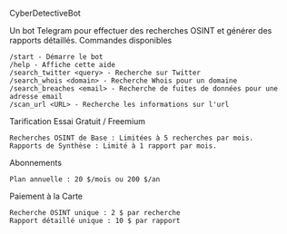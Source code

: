 CyberDetectiveBot

Un bot Telegram pour effectuer des recherches OSINT et générer des rapports détaillés.
Commandes disponibles

    /start - Démarre le bot
    /help - Affiche cette aide
    /search_twitter <query> - Recherche sur Twitter
    /search_whois <domain> - Recherche Whois pour un domaine
    /search_breaches <email> - Recherche de fuites de données pour une adresse email
    /scan_url <URL> - Recherche les informations sur l'url


Tarification
Essai Gratuit / Freemium

    Recherches OSINT de Base : Limitées à 5 recherches par mois.
    Rapports de Synthèse : Limité à 1 rapport par mois.

Abonnements

    Plan annuelle : 20 $/mois ou 200 $/an

Paiement à la Carte

    Recherche OSINT unique : 2 $ par recherche
    Rapport détaillé unique : 10 $ par rapport